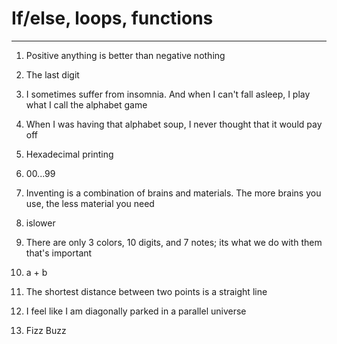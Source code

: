 # **If/else, loops, functions**

---
1. Positive anything is better than negative nothing

1. The last digit

1. I sometimes suffer from insomnia. And when I can't fall asleep, I play what I call the alphabet game

1. When I was having that alphabet soup, I never thought that it would pay off

1. Hexadecimal printing

1. 00...99

1. Inventing is a combination of brains and materials. The more brains you use, the less material you need

1. islower

1. There are only 3 colors, 10 digits, and 7 notes; its what we do with them that's important

1. a + b

1. The shortest distance between two points is a straight line

1. I feel like I am diagonally parked in a parallel universe

1. Fizz Buzz